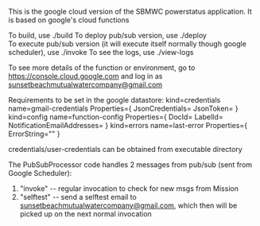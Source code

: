 This is the google cloud version of the SBMWC powerstatus application.  It is based
on google's cloud functions

To build, use ./build
To deploy pub/sub version, use ./deploy       
To execute pub/sub version (it will execute itself normally though google scheduler), use ./invoke
To see the logs, use ./view-logs

To see more details of the function or environment, go to https://console.cloud.google.com and log in
as sunsetbeachmutualwatercompany@gmail.com

Requirements to be set in the google datastore:
kind=credentials  name=gmail-credentials   Properties={
    JsonCredentials=<Json encoded credentials>
    JsonToken=<Json encoded token>
}
kind=config  name=function-config  Properties={
    DocId=<docId>
    LabelId=<labelId>
    NotificationEmailAddresses=<email where status and warning msgs go to>
}
kind=errors  name=last-error  Properties={
    ErrorString="<none>"
}

credentials/user-credentials can be obtained from executable directory

The PubSubProcessor code handles 2 messages from pub/sub (sent from Google Scheduler):
1. "invoke" -- regular invocation to check for new msgs from Mission
2. "selftest" -- send a selftest email to sunsetbeachmutualwatercompany@gmail.com, which
                 then will be picked up on the next normal invocation
